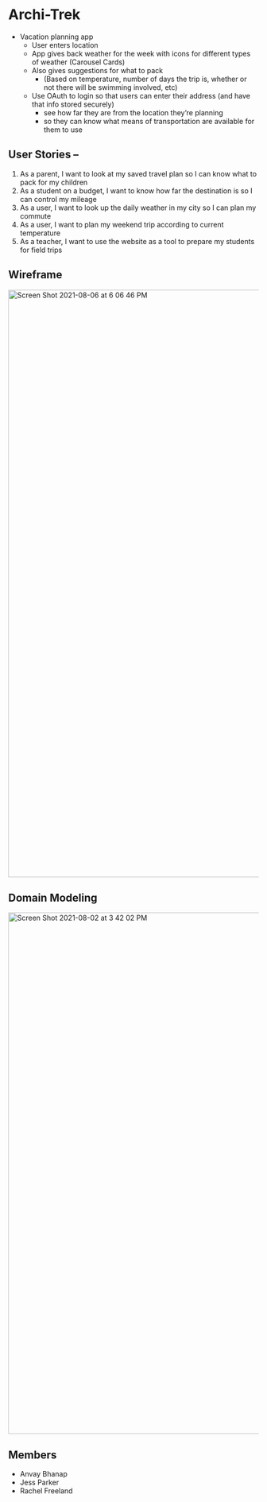 # Archi-Trek

- Vacation planning app
  - User enters location
  - App gives back weather for the week with icons for different types of weather (Carousel Cards)
  - Also gives suggestions for what to pack
      - (Based on temperature, number of days the trip is, whether or not there will be swimming involved, etc)
  - Use OAuth to login so that users can enter their address (and have that info stored securely)
    - see how far they are from the location they’re planning 
    - so they can know what means of transportation are available for them to use 


## User Stories – 
1. As a parent, I want to look at my saved travel plan so I can know what to pack for my children
2. As a student on a budget, I want to know how far the destination is so I can control my mileage 
3. As a user, I want to look up the daily weather in my city so I can plan my commute 
4. As a user, I want to plan my weekend trip according to current temperature 
5. As a teacher, I want to use the website as a tool to prepare my students for field trips

## Wireframe
<img width="1182" alt="Screen Shot 2021-08-06 at 6 06 46 PM" src="https://user-images.githubusercontent.com/53208269/128583183-604b45e1-1cdf-4657-9319-adb896c62146.png">


## Domain Modeling
<img width="1049" alt="Screen Shot 2021-08-02 at 3 42 02 PM" src="https://user-images.githubusercontent.com/53208269/127932614-ad8bd596-9ac9-4242-954b-a418325f08bb.png">



## Members
- Anvay Bhanap
- Jess Parker
- Rachel Freeland

